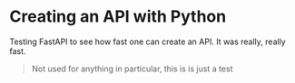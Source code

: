 # Creating an API with Python
Testing FastAPI to see how fast one can create an API. It was really, really fast.

> Not used for anything in particular, this is is just a test